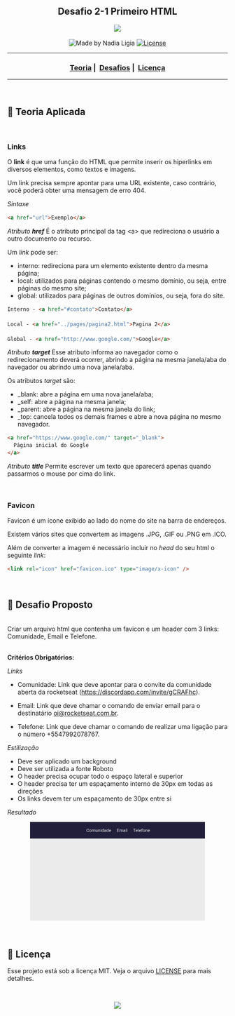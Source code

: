 <h2 align="center">
  Desafio 2-1 Primeiro HTML
</h2>

<p align="center">
    <img src="https://ik.imagekit.io/l7cwocexhc/LaunchBase_kzLdte5vZ.png" width=300>
</p>

<p align="center">
  <img alt="Made by Nadia Ligia" src="https://img.shields.io/badge/made%20by-Nadia%20Ligia-informational">
  
  <a href="license.md">
  <img alt="License" src="https://img.shields.io/badge/License-MIT-informational">
  </a>
</p>

___

<h3 align="center">
  <a href="#pushpin-teoria-aplicada">Teoria</a>&nbsp;|&nbsp;
  <a href="#rocket-desafios-propostos">Desafios</a>&nbsp;|&nbsp;
  <a href="#memo-licença">Licença</a>
</h3>

___

<br>

##  :pushpin: Teoria Aplicada
<br>

### Links

O **link** é que uma função do HTML que permite inserir os hiperlinks em diversos elementos, como textos e imagens. 

Um link precisa sempre apontar para uma URL existente, caso contrário, você poderá obter uma mensagem de erro 404.

*Sintaxe*
```html
<a href="url">Exemplo</a>
```

*Atributo **href***
É o atributo principal da tag \<a> que redireciona o usuário a outro documento ou recurso.

Um *link* pode ser:
- interno: redireciona para um elemento existente dentro da mesma página;
- local: utilizados para páginas contendo o mesmo domínio, ou seja, entre páginas do mesmo site;
- global: utilizados para páginas de outros domínios, ou seja, fora do site.

```html
Interno - <a href="#contato">Contato</a>

Local - <a href="../pages/pagina2.html">Pagina 2</a>

Global - <a href="http://www.google.com/">Google</a>

```

*Atributo **target***
Esse atributo informa ao navegador como o redirecionamento deverá ocorrer, abrindo a página na mesma janela/aba do navegador ou abrindo uma nova janela/aba.

Os atributos *target* são:
- _blank: abre a página em uma nova janela/aba;
- _self: abre a página na mesma janela;
- _parent: abre a página na mesma janela do link;
- _top: cancela todos os demais frames e abre a nova página no mesmo navegador.

```html
<a href="https://www.google.com/" target="_blank">
  Página inicial do Google
</a>
```

*Atributo **title***
Permite escrever um texto que aparecerá apenas quando passarmos o mouse por cima do link.

<br>

### Favicon

Favicon é um ícone exibido ao lado do nome do site na barra de endereços.

Existem vários sites que convertem as imagens .JPG, .GIF ou .PNG em .ICO.

Além de converter a imagem é necessário incluir no *head* do seu html o seguinte *link*:

```html 
<link rel="icon" href="favicon.ico" type="image/x-icon" />
```
<br>

## 🚀 Desafio Proposto

<br>
Criar um arquivo html que contenha um favicon e um header com 3 links: Comunidade, Email e Telefone.
<br><br>

**Critérios Obrigatórios:**

*Links*
- Comunidade: Link que deve apontar para o convite da comunidade aberta da rocketseat (https://discordapp.com/invite/gCRAFhc).

- Email: Link que deve chamar o comando de enviar email para o destinatário oi@rocketseat.com.br. 

- Telefone: Link que deve chamar o comando de realizar uma ligação para o número +5547992078767. 

*Estilização*
- Deve ser aplicado um background
- Deve ser utilizada a fonte Roboto
- O header precisa ocupar todo o espaço lateral e superior 
- O header precisa ter um espaçamento interno de 30px em todas as direções
- Os links devem ter um espaçamento de 30px entre si

*Resultado*
<p align="center">
    <img src="../assets/desafio2-1.png" width=400>
</p>

<br>

##  :memo: Licença 

Esse projeto está sob a licença MIT. Veja o arquivo [LICENSE](LICENSE) para mais detalhes.

<br>

<p align="center">
    <a href=".." >
        <img src="https://ik.imagekit.io/l7cwocexhc/iconfinder_agt_home_17821_M8bhUSrzv.ico" width="30">
    </a>
</p>
